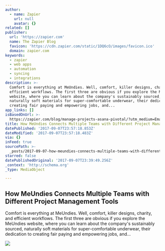 ```yaml
---
author:
  - name: Zapier
    url: null
    avatar: {}
related: []
publisher:
  url: 'https://zapier.com'
  name: The Zapier Blog
  favicon: 'https://cdn.zapier.com/static/1DQ6cO/images/favicon.ico'
  domain: zapier.com
keywords:
  - zapier
  - web apps
  - automation
  - syncing
  - integrations
description: >-
  Comfort is everything at MeUndies. Well, comfort, killer designs, charity, and
  efficient workflows. The first three are obvious if you explore the MeUndies
  website, where you can learn about the company's sustainably sourced,
  naturally soft materials for super-comfortable underwear, their dedication to
  creating fair paying and empowering jobs, and...
app_links: []
isBasedOnUrl: >-
  https://zapier.com/blog/manage-projects-asana-pivotal/?utm_medium=Email&utm_source=Monthly%20Email&utm_campaign=Release%20Notes%20August%202017&utm_content=button
title: How MeUndies Connects Multiple Teams with Different Project Management Tools
datePublished: '2017-09-07T23:57:18.853Z'
dateModified: '2017-09-07T23:57:18.483Z'
via: {}
inFeed: true
sourcePath: >-
  _posts/2017-09-07-how-meundies-connects-multiple-teams-with-different-project.md
starred: false
datePublishedOriginal: '2017-09-07T23:39:49.256Z'
_context: 'http://schema.org'
_type: MediaObject

---
```

<article style=""><h1>How MeUndies Connects Multiple Teams with Different Project Management Tools</h1><p>Comfort is everything at MeUndies. Well, comfort, killer designs, charity, and efficient workflows. The first three are obvious if you explore the MeUndies website, where you can learn about the company's sustainably sourced, naturally soft materials for super-comfortable underwear, their dedication to creating fair paying and empowering jobs, and...</p><img src="https://cdn.zapier.com/storage/blog/2a41f4052522fbdf48d23333172dfde7.1800x1000.jpg" /></article>